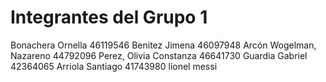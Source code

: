 # Integrantes del Grupo 1
Bonachera Ornella 46119546
Benitez Jimena 46097948
Arcón Wogelman, Nazareno 44792096
Perez, Olivia Constanza 46641730
Guardia Gabriel 42364065
Arriola Santiago 41743980
lionel messi
